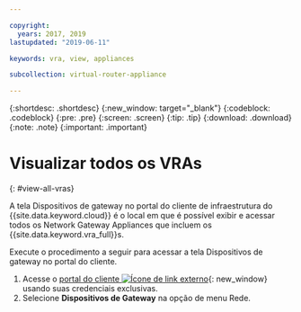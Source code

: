 ```yaml
---

copyright:
  years: 2017, 2019
lastupdated: "2019-06-11"

keywords: vra, view, appliances

subcollection: virtual-router-appliance

---
```


{:shortdesc: .shortdesc}
{:new_window: target="_blank"}
{:codeblock: .codeblock}
{:pre: .pre}
{:screen: .screen}
{:tip: .tip}
{:download: .download}
{:note: .note}
{:important: .important}

# Visualizar todos os VRAs
{: #view-all-vras}

A tela Dispositivos de gateway no portal do cliente de infraestrutura do {{site.data.keyword.cloud}} é o local em que é possível exibir e acessar todos os Network Gateway Appliances que incluem os {{site.data.keyword.vra_full}}s.  

Execute o procedimento a seguir para acessar a tela Dispositivos de gateway no portal do cliente.

1. Acesse o [portal do cliente ![Ícone de link externo](../../icons/launch-glyph.svg "Ícone de link externo")](https://control.softlayer.com/){: new_window} usando suas credenciais exclusivas.
2. Selecione **Dispositivos de Gateway** na opção de menu Rede.

